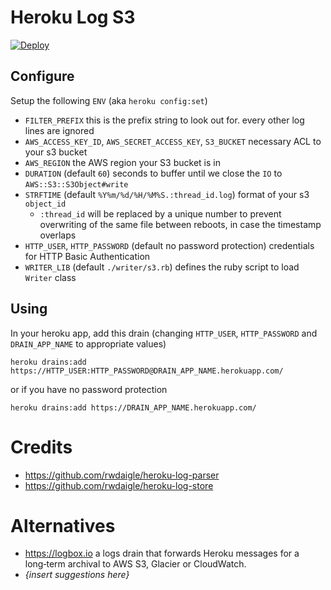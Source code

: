 # Heroku Log S3

[![Deploy](https://www.herokucdn.com/deploy/button.svg)](https://heroku.com/deploy)

## Configure

Setup the following `ENV` (aka `heroku config:set`)

- `FILTER_PREFIX` this is the prefix string to look out for. every other log lines are ignored
- `AWS_ACCESS_KEY_ID`, `AWS_SECRET_ACCESS_KEY`, `S3_BUCKET` necessary ACL to your s3 bucket
- `AWS_REGION` the AWS region your S3 bucket is in
- `DURATION` (default `60`) seconds to buffer until we close the `IO` to `AWS::S3::S3Object#write`
- `STRFTIME` (default `%Y%m/%d/%H/%M%S.:thread_id.log`) format of your s3 `object_id`
  - `:thread_id` will be replaced by a unique number to prevent overwriting of the same file between reboots, in case the timestamp overlaps
- `HTTP_USER`, `HTTP_PASSWORD` (default no password protection) credentials for HTTP Basic Authentication
- `WRITER_LIB` (default `./writer/s3.rb`) defines the ruby script to load `Writer` class

## Using

In your heroku app, add this drain (changing `HTTP_USER`, `HTTP_PASSWORD` and `DRAIN_APP_NAME` to appropriate values)

```
heroku drains:add https://HTTP_USER:HTTP_PASSWORD@DRAIN_APP_NAME.herokuapp.com/
```

or if you have no password protection

```
heroku drains:add https://DRAIN_APP_NAME.herokuapp.com/
```

# Credits

- https://github.com/rwdaigle/heroku-log-parser
- https://github.com/rwdaigle/heroku-log-store

# Alternatives

- https://logbox.io a logs drain that forwards Heroku messages for a long‑term archival to AWS S3, Glacier or CloudWatch.
- _{insert suggestions here}_
